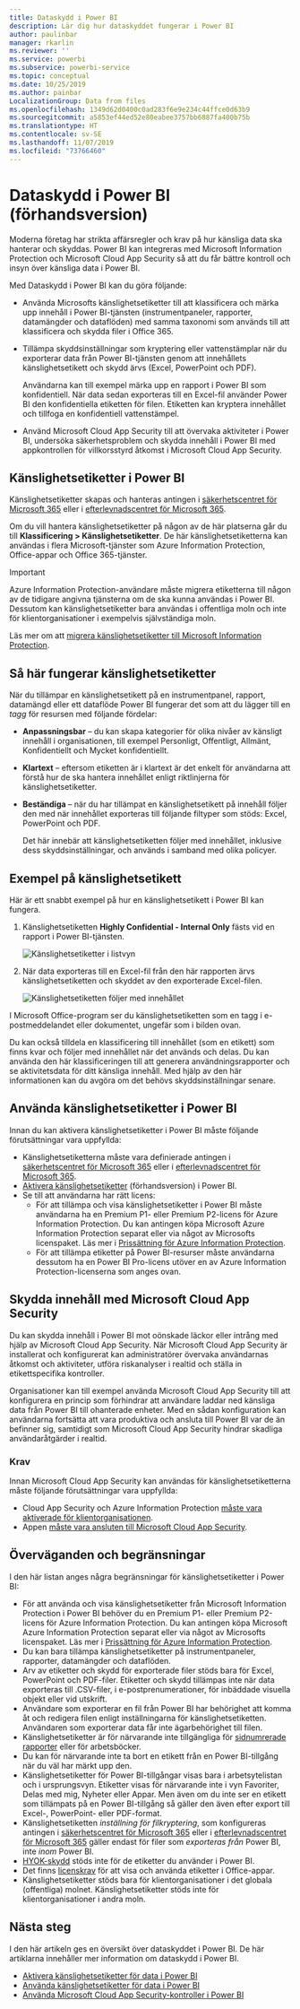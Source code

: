 ```yaml
---
title: Dataskydd i Power BI
description: Lär dig hur dataskyddet fungerar i Power BI
author: paulinbar
manager: rkarlin
ms.reviewer: ''
ms.service: powerbi
ms.subservice: powerbi-service
ms.topic: conceptual
ms.date: 10/25/2019
ms.author: painbar
LocalizationGroup: Data from files
ms.openlocfilehash: 1349d62d0400c0ad283f6e9e234c44ffce0d63b9
ms.sourcegitcommit: a5853ef44ed52e80eabee3757bb6887fa400b75b
ms.translationtype: HT
ms.contentlocale: sv-SE
ms.lasthandoff: 11/07/2019
ms.locfileid: "73766460"
---
```

# <a name="data-protection-in-power-bi-preview"></a>Dataskydd i Power BI (förhandsversion)

Moderna företag har strikta affärsregler och krav på hur känsliga data ska hanterar och skyddas. Power BI kan integreras med Microsoft Information Protection och Microsoft Cloud App Security så att du får bättre kontroll och insyn över känsliga data i Power BI. 

Med Dataskydd i Power BI kan du göra följande:

* Använda Microsofts känslighetsetiketter till att klassificera och märka upp innehåll i Power BI-tjänsten (instrumentpaneler, rapporter, datamängder och dataflöden) med samma taxonomi som används till att klassificera och skydda filer i Office 365. 

* Tillämpa skyddsinställningar som kryptering eller vattenstämplar när du exporterar data från Power BI-tjänsten genom att innehållets känslighetsetikett och skydd ärvs (Excel, PowerPoint och PDF). 

  Användarna kan till exempel märka upp en rapport i Power BI som konfidentiell. När data sedan exporteras till en Excel-fil använder Power BI den konfidentiella etiketten för filen. Etiketten kan kryptera innehållet och tillfoga en konfidentiell vattenstämpel.

* Använd Microsoft Cloud App Security till att övervaka aktiviteter i Power BI, undersöka säkerhetsproblem och skydda innehåll i Power BI med appkontrollen för villkorsstyrd åtkomst i Microsoft Cloud App Security. 

## <a name="sensitivity-labels-in-power-bi"></a>Känslighetsetiketter i Power BI

Känslighetsetiketter skapas och hanteras antingen i [säkerhetscentret för Microsoft 365](https://security.microsoft.com/) eller i [efterlevnadscentret för Microsoft 365](https://compliance.microsoft.com/).

Om du vill hantera känslighetsetiketter på någon av de här platserna går du till **Klassificering > Känslighetsetiketter**. De här känslighetsetiketterna kan användas i flera Microsoft-tjänster som Azure Information Protection, Office-appar och Office 365-tjänster.

> [!IMPORTANT]
> Azure Information Protection-användare måste migrera etiketterna till någon av de tidigare angivna tjänsterna om de ska kunna användas i Power BI. Dessutom kan känslighetsetiketter bara användas i offentliga moln och inte för klientorganisationer i exempelvis självständiga moln.
>
> Läs mer om att [migrera känslighetsetiketter till Microsoft Information Protection](https://docs.microsoft.com/azure/information-protection/configure-policy-migrate-labels).

## <a name="how-sensitivity-labels-work"></a>Så här fungerar känslighetsetiketter

När du tillämpar en känslighetsetikett på en instrumentpanel, rapport, datamängd eller ett dataflöde Power BI fungerar det som att du lägger till en *tagg* för resursen med följande fördelar:
* **Anpassningsbar** – du kan skapa kategorier för olika nivåer av känsligt innehåll i organisationen, till exempel Personligt, Offentligt, Allmänt, Konfidentiellt och Mycket konfidentiellt.
* **Klartext** – eftersom etiketten är i klartext är det enkelt för användarna att förstå hur de ska hantera innehållet enligt riktlinjerna för känslighetsetiketter.
* **Beständiga** – när du har tillämpat en känslighetsetikett på innehåll följer den med när innehållet exporteras till följande filtyper som stöds: Excel, PowerPoint och PDF. 

  Det här innebär att känslighetsetiketten följer med innehållet, inklusive dess skyddsinställningar, och används i samband med olika policyer. 

## <a name="sensitivity-label-example"></a>Exempel på känslighetsetikett 

Här är ett snabbt exempel på hur en känslighetsetikett i Power BI kan fungera.

1. Känslighetsetiketten **Highly Confidential - Internal Only** fästs vid en rapport i Power BI-tjänsten.

   ![Känslighetsetiketter i listvyn](media/service-security-data-protection-overview/sensitivity-labels-overview-01.png)

2. När data exporteras till en Excel-fil från den här rapporten ärvs känslighetsetiketten och skyddet av den exporterade Excel-filen.

   ![Känslighetsetiketten följer med innehållet](media/service-security-data-protection-overview/sensitivity-labels-overview-02.png)

I Microsoft Office-program ser du känslighetsetiketten som en tagg i e-postmeddelandet eller dokumentet, ungefär som i bilden ovan.

Du kan också tilldela en klassificering till innehållet (som en etikett) som finns kvar och följer med innehållet när det används och delas. Du kan använda den här klassificeringen till att generera användningsrapporter och se aktivitetsdata för ditt känsliga innehåll. Med hjälp av den här informationen kan du avgöra om det behövs skyddsinställningar senare.


## <a name="using-sensitivity-labels-in-power-bi"></a>Använda känslighetsetiketter i Power BI

Innan du kan aktivera känslighetsetiketter i Power BI måste följande förutsättningar vara uppfyllda: 

* Känslighetsetiketterna måste vara definierade antingen i [säkerhetscentret för Microsoft 365](https://security.microsoft.com/) eller i [efterlevnadscentret för Microsoft 365](https://compliance.microsoft.com/). 
* [Aktivera känslighetsetiketter](service-security-enable-data-sensitivity-labels.md) (förhandsversion) i Power BI.
* Se till att användarna har rätt licens:
  * För att tillämpa och visa känslighetsetiketter i Power BI måste användarna ha en Premium P1- eller Premium P2-licens för Azure Information Protection. Du kan antingen köpa Microsoft Azure Information Protection separat eller via något av Microsofts licenspaket. Läs mer i [Prissättning för Azure Information Protection](https://azure.microsoft.com/pricing/details/information-protection/).
  * För att tillämpa etiketter på Power BI-resurser måste användarna dessutom ha en Power BI Pro-licens utöver en av Azure Information Protection-licenserna som anges ovan. 

## <a name="protect-content-using-microsoft-cloud-app-security"></a>Skydda innehåll med Microsoft Cloud App Security

Du kan skydda innehåll i Power BI mot oönskade läckor eller intrång med hjälp av Microsoft Cloud App Security. När Microsoft Cloud App Security är installerat och konfigurerat kan administratörer övervaka användarnas åtkomst och aktiviteter, utföra riskanalyser i realtid och ställa in etikettspecifika kontroller.

Organisationer kan till exempel använda Microsoft Cloud App Security till att konfigurera en princip som förhindrar att användare laddar ned känsliga data från Power BI till ohanterade enheter. Med en sådan konfiguration kan användarna fortsätta att vara produktiva och ansluta till Power BI var de än befinner sig, samtidigt som Microsoft Cloud App Security hindrar skadliga användaråtgärder i realtid. 

### <a name="requirements"></a>Krav

Innan Microsoft Cloud App Security kan användas för känslighetsetiketterna måste följande förutsättningar vara uppfyllda: 

* Cloud App Security och Azure Information Protection [måste vara aktiverade för klientorganisationen](https://docs.microsoft.com/cloud-app-security/azip-integration).
* Appen [måste vara ansluten till Microsoft Cloud App Security](https://docs.microsoft.com/cloud-app-security/enable-instant-visibility-protection-and-governance-actions-for-your-apps).

## <a name="considerations-and-limitations"></a>Överväganden och begränsningar

I den här listan anges några begränsningar för känslighetsetiketter i Power BI:

* För att använda och visa känslighetsetiketter från Microsoft Information Protection i Power BI behöver du en Premium P1- eller Premium P2-licens för Azure Information Protection. Du kan antingen köpa Microsoft Azure Information Protection separat eller via något av Microsofts licenspaket. Läs mer i [Prissättning för Azure Information Protection](https://azure.microsoft.com/pricing/details/information-protection/).
* Du kan bara tillämpa känslighetsetiketter på instrumentpaneler, rapporter, datamängder och dataflöden.
* Arv av etiketter och skydd för exporterade filer stöds bara för Excel, PowerPoint och PDF-filer. Etiketter och skydd tillämpas inte när data exporteras till .CSV-filer, i e-postprenumerationer, för inbäddade visuella objekt eller vid utskrift.
* Användare som exporterar en fil från Power BI har behörighet att komma åt och redigera filen enligt inställningarna för känslighetsetiketten. Användaren som exporterar data får inte ägarbehörighet till filen. 
* Känslighetsetiketter är för närvarande inte tillgängliga för [sidnumrerade rapporter]( https://docs.microsoft.com/power-bi/paginated-reports-report-builder-power-bi) eller för arbetsböcker. 
* Du kan för närvarande inte ta bort en etikett från en Power BI-tillgång när du väl har märkt upp den.
* Känslighetsetiketter för Power BI-tillgångar visas bara i arbetsytelistan och i ursprungsvyn. Etiketter visas för närvarande inte i vyn Favoriter, Delas med mig, Nyheter eller Appar. Men även om du inte ser en etikett som tillämpats på en Power BI-tillgång så gäller den även efter export till Excel-, PowerPoint- eller PDF-format.
* Känslighetsetiketten *inställning för filkryptering*, som konfigureras antingen i [säkerhetscentret för Microsoft 365](https://security.microsoft.com/) eller i [efterlevnadscentret för Microsoft 365](https://compliance.microsoft.com/) gäller endast för filer som *exporteras från* Power BI, inte *inom* Power BI.
* [HYOK-skydd](https://docs.microsoft.com/azure/information-protection/configure-adrms-restrictions) stöds inte för de etiketter du använder i Power BI.
* Det finns [licenskrav](https://docs.microsoft.com/microsoft-365/compliance/sensitivity-labels-office-apps#subscription-and-licensing-requirements-for-sensitivity-labels) för att visa och använda etiketter i Office-appar.
* Känslighetsetiketter stöds bara för klientorganisationer i det globala (offentliga) molnet. Känslighetsetiketter stöds inte för klientorganisationer i andra moln.



## <a name="next-steps"></a>Nästa steg

I den här artikeln ges en översikt över dataskyddet i Power BI. De här artiklarna innehåller mer information om dataskydd i Power BI. 

* [Aktivera känslighetsetiketter för data i Power BI](service-security-enable-data-sensitivity-labels.md)
* [Använda känslighetsetiketter för data i Power BI](../designer/service-security-apply-data-sensitivity-labels.md)
* [Använda Microsoft Cloud App Security-kontroller i Power BI](service-security-using-microsoft-cloud-app-security-controls.md)